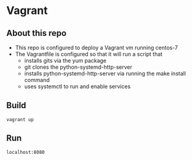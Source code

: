 # Vagrant

## About this repo
- This repo is configured to deploy a Vagrant vm running centos-7
- The Vagrantfile is configured so that it will run a script that 
	- installs gits via the yum package 
	- git clones the python-systemd-http-server
	- installs python-systemd-http-server via running the make install command
	- uses systemctl to run and enable services

## Build
```vagrant up```

## Run 

```localhost:8080```
